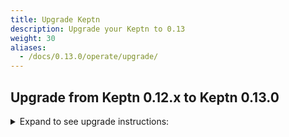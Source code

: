 ```yaml
---
title: Upgrade Keptn
description: Upgrade your Keptn to 0.13
weight: 30
aliases:
  - /docs/0.13.0/operate/upgrade/
---
```


## Upgrade from Keptn 0.12.x to Keptn 0.13.0

<details><summary>Expand to see upgrade instructions:</summary>
<p>

* **Step 1.** To download and install the Keptn CLI for version 0.13.0, you can choose between:
   * *Automatic installation of the Keptn CLI (Linux and Mac):*

      * The next command will download the 0.13.0 release from [GitHub](https://github.com/keptn/keptn/releases), unpack it, and move it to `/usr/local/bin/keptn`.
      ```console
      curl -sL https://get.keptn.sh | KEPTN_VERSION=0.13.0 bash
      ```

      * Verify that the installation has worked and that the version is correct by running:
      ```console
      keptn version
      ```

   * *Manual installation of the Keptn CLI:*

      * Download the release for your platform from the [GitHub](https://github.com/keptn/keptn/releases/tag/0.13.0)
      * Unpack the binary and move it to a directory of your choice (e.g., `/usr/local/bin/`)
      * Verify that the installation has worked and that the version is correct by running:
      ```console
      keptn version
      ```

* **Step 2.** To upgrade your Keptn installation from 0.12.x to 0.13.0, the Keptn CLI offers the command:
  
   ```console
   keptn upgrade
   ```

   * Please [verify that you are connected to the correct Kubernetes cluster](../../troubleshooting/#verify-kubernetes-context-with-keptn-installation) before executing this command.
   * If you encounter an issue of the CLI saying: `Error: your current Keptn CLI context 'cluster' does not match current Kubeconfig '` when executing the above command, please set the config *KubeContextCheck* using: 
   
   ```
   keptn set config KubeContextCheck true
   ```
   
   * If the CLI still complains about the context, please use the Helm approach to upgrade your cluster:

   ```console
   helm upgrade keptn keptn --install -n keptn --create-namespace --repo=https://charts.keptn.sh --version=0.13.0 --reuse-values --wait
   ```

* :warning: **Step 3.** If you are using the **jmeter-service** or **helm-service**, upgrade them to 0.13.0 using the following commands: 

   ```console
   helm repo update
   helm upgrade jmeter-service https://github.com/keptn/keptn/releases/download/0.13.0/jmeter-service-0.13.0.tgz -n keptn --create-namespace --wait --reuse-values
   helm upgrade helm-service https://github.com/keptn/keptn/releases/download/0.13.0/helm-service-0.13.0.tgz -n keptn --create-namespace --wait --reuse-values
   ```

</p>
</details>
